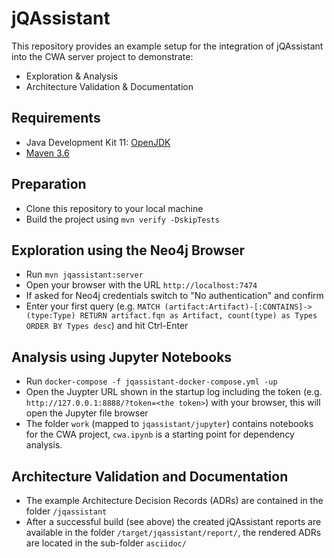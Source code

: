 # jQAssistant

This repository provides an example setup for the integration of jQAssistant into the CWA server project to demonstrate:

* Exploration & Analysis
* Architecture Validation & Documentation

## Requirements

* Java Development Kit 11: [OpenJDK](https://openjdk.java.net/)
* [Maven 3.6](https://maven.apache.org/)

## Preparation

* Clone this repository to your local machine
* Build the project using `mvn verify -DskipTests`

## Exploration using the Neo4j Browser

* Run `mvn jqassistant:server`
* Open your browser with the URL `http://localhost:7474`
* If asked for Neo4j credentials switch to "No authentication" and confirm
* Enter your first query (e.g. `MATCH (artifact:Artifact)-[:CONTAINS]->(type:Type) RETURN artifact.fqn as Artifact, count(type) as Types ORDER BY Types desc`) and hit Ctrl-Enter

## Analysis using Jupyter Notebooks

* Run `docker-compose -f jqassistant-docker-compose.yml -up`
* Open the Juypter URL shown in the startup log including the token (e.g. `http://127.0.0.1:8888/?token=<the token>`) with your browser, this will open the Jupyter file browser
* The folder `work` (mapped to `jqassistant/jupyter`) contains notebooks for the CWA project, `cwa.ipynb` is a  starting point for dependency analysis.

## Architecture Validation and Documentation

* The example Architecture Decision Records (ADRs) are contained in the folder `/jqassistant`
* After a successful build (see above) the created jQAssistant reports are available in the folder `/target/jqassistant/report/`, the rendered ADRs are located in the sub-folder `asciidoc/`
